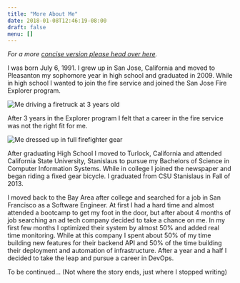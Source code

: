 ```yaml
---
title: "More About Me"
date: 2018-01-08T12:46:19-08:00
draft: false
menu: []
---
```


_For a more [concise version please head over here](/)._

I was born July 6, 1991. I grew up in San Jose, California and moved to Pleasanton my sophomore year in high school and graduated in 2009. While in high school I wanted to join the fire service and joined the San Jose Fire Explorer program.

![Me driving a firetruck at 3 years old](/about/James1994.jpg)

After 3 years in the Explorer program I felt that a career in the fire service was not the right fit for me.

![Me dressed up in full firefighter gear](/about/firefighter.JPG)

After graduating High School I moved to Turlock, California and attended California State University, Stanislaus to pursue my Bachelors of Science in Computer Information Systems. While in college I joined the newspaper and began riding a fixed gear bicycle. I graduated from CSU Stanislaus in Fall of 2013.

I moved back to the Bay Area after college and searched for a job in San Francisco as a Software Engineer. At first I had a hard time and almost attended a bootcamp to get my foot in the door, but after about 4 months of job searching an ad tech company decided to take a chance on me. In my first few months I optimized their system by almost 50% and added real time monitoring. While at this company I spent about 50% of my time building new features for their backend API and 50% of the time building their deployment and automation of infrastructure. After a year and a half I decided to take the leap and pursue a career in DevOps.

To be continued... (Not where the story ends, just where I stopped writing)
